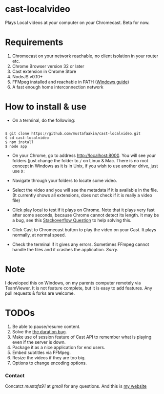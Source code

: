 cast-localvideo
===============

Plays Local videos at your computer on your Chromecast. Beta for now.  

Requirements
============

1.	Chromecast on your network reachable, no client isolation in your router etc.
2. 	Chrome Browser version 32 or later
3. 	Cast extension in Chrome Store
4. 	NodeJS v0.10+
5. 	FFMpeg installed and reachable in PATH ([Windows guide](http://www.wikihow.com/Install-FFmpeg-on-Windows)) 
6.	A fast enough home interconnection network

How to install & use
====================

* 	On a terminal, do the following:

```

$ git clone https://github.com/mustafaakin/cast-localvideo.git
$ cd cast-localvideo
$ npm install
$ node app

```

* On your Chrome, go to address [http://localhost:8000](http://localhost:8000). You will see your folders (just change the folder to `/` on Linux & Mac. There is no root concept in Windows as it is in Unix, if you wish to use another drive, just use `D:` 

* Navigate through your folders to locate some video.
* Select the video and you will see the metadata if it is available in the file. (It currently shows all extensions, does not check if it is really a video file)
* Click play local to test if it plays on Chrome. Note that it plays very fast after some seconds, because Chrome cannot detect its length. It may be a bug, see this [Stackoverflow Question](http://stackoverflow.com/questions/21615089/http-header-for-duration-of-a-mp4-for-html-5-video) to help solving this. 
* Click Cast to Chromecast button to play the video on your Cast. It plays normally, at normal speed.
* Check the terminal if it gives any errors. Sometimes FFmpeg cannot handle the files and it crashes the application. *Sorry.*

Note
====

I developed this on Windows, on my parents computer remotely via TeamViewer. It is not feature complete, but it is easy to add features. Any pull requests & forks are welcome.  

TODOs
=====

1.	Be able to pause/resume content.
2.	Solve the [the duration bug](http://stackoverflow.com/questions/21615089/http-header-for-duration-of-a-mp4-for-html-5-video).
3.	Make use of session feature of Cast API to remember what is playing even if the server is down.
4.	Package it as a nice application for end users.
5.	Embed subtitles via FFMpeg.
6.	Resize the videos if they are too big.
7.	Options to change encoding options.

### Contact
Concatct *mustafa91* at *gmail* for any questions. And this is [my website](http://mustafaak.in)
